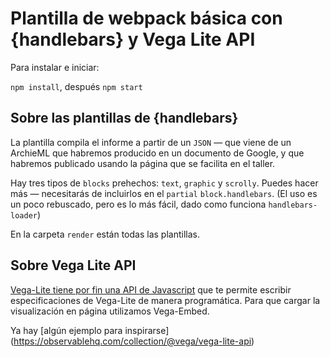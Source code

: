 # Plantilla de webpack básica con {handlebars} y Vega Lite API 
Para instalar e iniciar:

`npm install`, después `npm start`

## Sobre las plantillas de {handlebars}
La plantilla compila el informe a partir de un `JSON` — que viene de un ArchieML que habremos producido en un documento de Google, y que habremos publicado usando la página que se facilita en el taller.

Hay tres tipos de `blocks` prehechos: `text`, `graphic` y `scrolly`. Puedes hacer más — necesitarás de incluirlos en el `partial` `block.handlebars`. (El uso es un poco rebuscado, pero es lo más fácil, dado como funciona `handlebars-loader`)

En la carpeta `render` están todas las plantillas.

## Sobre Vega Lite API
[Vega-Lite tiene por fin una API de Javascript](https://observablehq.com/@vega/vega-lite-api) que te permite escribir especificaciones de Vega-Lite de manera programática. Para que cargar la visualización en página utilizamos Vega-Embed.

Ya hay [algún ejemplo para inspirarse] (https://observablehq.com/collection/@vega/vega-lite-api)